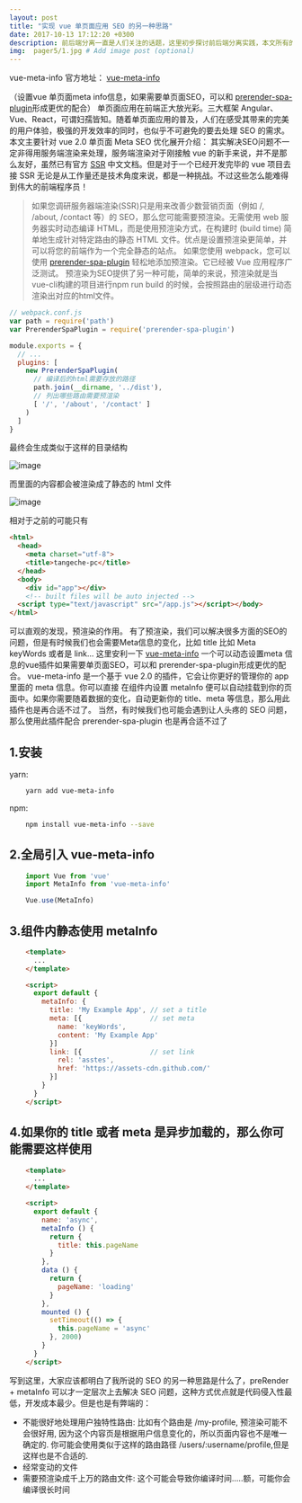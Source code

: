 ```yaml
---
layout: post
title: "实现 vue 单页面应用 SEO 的另一种思路"
date: 2017-10-13 17:12:20 +0300
description: 前后端分离一直是人们关注的话题，这里初步探讨前后端分离实践，本文所有的案例源码均在我的github上可以找到，有兴趣的可以动手参考实践。 # Add post description (optional)
img:  pager5/1.jpg # Add image post (optional)
---
```


vue-meta-info 官方地址： [vue-meta-info](https://github.com/monkeyWangs/vue-meta-info)

（设置vue 单页面meta info信息，如果需要单页面SEO，可以和 [prerender-spa-plugin][1]形成更优的配合）
单页面应用在前端正大放光彩。三大框架 Angular、Vue、React，可谓妇孺皆知。随着单页面应用的普及，人们在感受其带来的完美的用户体验，极强的开发效率的同时，也似乎不可避免的要去处理 SEO 的需求。
本文主要针对 vue 2.0 单页面 Meta SEO 优化展开介绍：
其实解决SEO问题不一定非得用服务端渲染来处理，服务端渲染对于刚接触 vue 的新手来说，并不是那么友好，虽然已有官方 [SSR][2] 中文文档。但是对于一个已经开发完毕的 vue 项目去接 SSR 无论是从工作量还是技术角度来说，都是一种挑战。不过这些怎么能难得到伟大的前端程序员！
> 如果您调研服务器端渲染(SSR)只是用来改善少数营销页面（例如 /, /about, /contact 等）的 SEO，那么您可能需要预渲染。无需使用 web 服务器实时动态编译 HTML，而是使用预渲染方式，在构建时 (build time) 简单地生成针对特定路由的静态 HTML 文件。优点是设置预渲染更简单，并可以将您的前端作为一个完全静态的站点。
如果您使用 webpack，您可以使用 [prerender-spa-plugin][3] 轻松地添加预渲染。它已经被 Vue 应用程序广泛测试。
预渲染为SEO提供了另一种可能，简单的来说，预渲染就是当vue-cli构建的项目进行npm run build 的时候，会按照路由的层级进行动态渲染出对应的html文件。

```js
// webpack.conf.js
var path = require('path')
var PrerenderSpaPlugin = require('prerender-spa-plugin')

module.exports = {
  // ...
  plugins: [
    new PrerenderSpaPlugin(
      // 编译后的html需要存放的路径
      path.join(__dirname, '../dist'),
      // 列出哪些路由需要预渲染
      [ '/', '/about', '/contact' ]
    )
  ]
}
```
最终会生成类似于这样的目录结构

![image](https://pic1.zhimg.com/v2-e1dbc5537b6715b4acb3c8f76f1c4f24_b.jpg)

而里面的内容都会被渲染成了静态的 html 文件

![image](https://pic3.zhimg.com/v2-cc03319779f236c9ba0d4022284fcf32_b.jpg)

相对于之前的可能只有

```html
<html>
  <head>
    <meta charset="utf-8">
    <title>tangeche-pc</title>
  </head>
  <body>
    <div id="app"></div>
    <!-- built files will be auto injected -->
  <script type="text/javascript" src="/app.js"></script></body>
</html>
```

可以直观的发现，预渲染的作用。
有了预渲染，我们可以解决很多方面的SEO的问题，但是有时候我们也会需要Meta信息的变化，比如 title 比如 Meta keyWords 或者是 link...
这里安利一下 [vue-meta-info][4] 一个可以动态设置meta 信息的vue插件如果需要单页面SEO，可以和 prerender-spa-plugin形成更优的配合。
vue-meta-info 是一个基于 vue 2.0 的插件，它会让你更好的管理你的 app 里面的 meta 信息。你可以直接 在组件内设置 metaInfo 便可以自动挂载到你的页面中。如果你需要随着数据的变化，自动更新你的 title、meta 等信息，那么用此 插件也是再合适不过了。 当然，有时候我们也可能会遇到让人头疼的 SEO 问题，那么使用此插件配合 prerender-spa-plugin 也是再合适不过了

1.安装
----

yarn:
```bash
    yarn add vue-meta-info
```

npm:
```bash
    npm install vue-meta-info --save
```

2.全局引入 vue-meta-info
--------------------

```javascript
    import Vue from 'vue'
    import MetaInfo from 'vue-meta-info'

    Vue.use(MetaInfo)
```

3.组件内静态使用 metaInfo
------------------

```html
    <template>
      ...
    </template>

    <script>
      export default {
        metaInfo: {
          title: 'My Example App', // set a title
          meta: [{                 // set meta
            name: 'keyWords',
            content: 'My Example App'
          }]
          link: [{                 // set link
            rel: 'asstes',
            href: 'https://assets-cdn.github.com/'
          }]
        }
      }
    </script>
```

4.如果你的 title 或者 meta 是异步加载的，那么你可能需要这样使用
---------------------------------------

``` html
    <template>
      ...
    </template>

    <script>
      export default {
        name: 'async',
        metaInfo () {
          return {
            title: this.pageName
          }
        },
        data () {
          return {
            pageName: 'loading'
          }
        },
        mounted () {
          setTimeout(() => {
            this.pageName = 'async'
          }, 2000)
        }
      }
    </script>
```

写到这里，大家应该都明白了我所说的 SEO 的另一种思路是什么了，preRender + metaInfo
可以才一定层次上去解决 SEO 问题，这种方式优点就是代码侵入性最低，开发成本最少。但是也是有弊端的：
 - 不能很好地处理用户独特性路由: 比如有个路由是 /my-profile, 预渲染可能不会很好用,
   因为这个内容页是根据用户信息变化的，所以页面内容也不是唯一确定的. 你可能会使用类似于这样的路由路径
   /users/:username/profile,但是这样也是不合适的.
 - 经常变动的文件
 - 需要预渲染成千上万的路由文件: 这个可能会导致你编译时间.....额，可能你会编译很长时间


  [1]: https://github.com/chrisvfritz/prerender-spa-plugin
  [2]: https://ssr.vuejs.org/zh/
  [3]: https://github.com/chrisvfritz/prerender-spa-plugin
  [4]: https://github.com/monkeyWangs/vue-meta-info